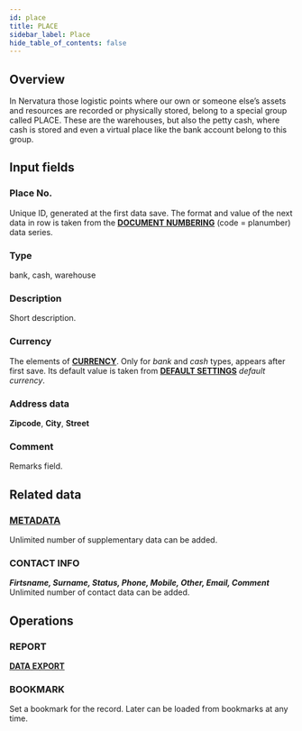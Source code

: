 ```yaml
---
id: place
title: PLACE
sidebar_label: Place
hide_table_of_contents: false
---
```


## Overview

In Nervatura those logistic points where our own or someone else’s assets and resources are recorded or physically stored, belong to a special group called PLACE. These are the warehouses, but also the petty cash, where cash is stored and even a virtual place like the bank account belong to this group.

## Input fields

### Place No.
Unique ID, generated at the first data save. The format and value of the next data in row is taken from the [**DOCUMENT NUMBERING**](numberdef) (code = planumber) data series.

### Type
bank, cash, warehouse

### Description
Short description.

### Currency
The elements of [**CURRENCY**](currency). Only for *bank* and *cash* types, appears after first save. Its default value is taken from [**DEFAULT SETTINGS**](setting) *default currency*.

### Address data
**Zipcode**, **City**, **Street**

### Comment
Remarks field.

## Related data

### [**METADATA**](metadata)
Unlimited number of supplementary data can be added.

### CONTACT INFO
***Firtsname, Surname, Status, Phone, Mobile, Other, Email, Comment***<br />
Unlimited number of contact data can be added.

## Operations

### REPORT
[**DATA EXPORT**](export)

### BOOKMARK
Set a bookmark for the record. Later can be loaded from bookmarks at any time.
